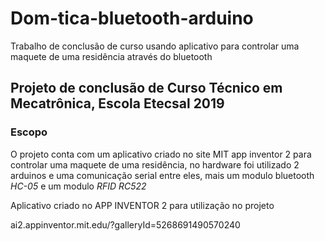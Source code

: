 # Dom-tica-bluetooth-arduino
Trabalho de conclusão de curso usando aplicativo para controlar uma maquete de uma residência através do bluetooth

## Projeto de conclusão de Curso Técnico em Mecatrônica, Escola Etecsal 2019

### Escopo

O projeto conta com um aplicativo criado no site MIT app inventor 2 para controlar uma maquete de uma residência, no hardware foi utilizado 2 arduinos e uma comunicação serial entre eles, mais um modulo bluetooth *HC-05* e um modulo *RFID RC522*


Aplicativo criado no APP INVENTOR 2 para utilização no projeto

ai2.appinventor.mit.edu/?galleryId=5268691490570240


<!--stackedit_data:
eyJoaXN0b3J5IjpbOTk5ODkyNzEsLTI3NDgwNTU0N119
-->
